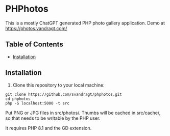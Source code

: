 # PHPhotos

This is a mostly ChatGPT generated PHP photo gallery application. Demo at https://photos.vandragt.com/

## Table of Contents

- [Installation](#installation)

## Installation

1. Clone this repository to your local machine:
```shell
git clone https://github.com/svandragt/phphotos.git
cd phphotos
php -S localhost:5000 -t src   
```

Put PNG or JPG files in src/photos/. Thumbs will be cached in src/cache/, so that needs to be writable by the PHP user.

It requires PHP 8.1 and the GD extension.
